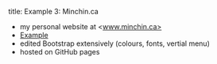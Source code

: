 title: Example 3: Minchin.ca

- my personal website at <www.minchin.ca>
- [Example]({filename}/webpages/minchinca/minchin.ca/index.html)
- edited Bootstrap extensively (colours, fonts, vertial menu)
- hosted on GitHub pages

<!-- vertical menu, custom CSS, custom bootstrap, hosting on GitHub pages -->
